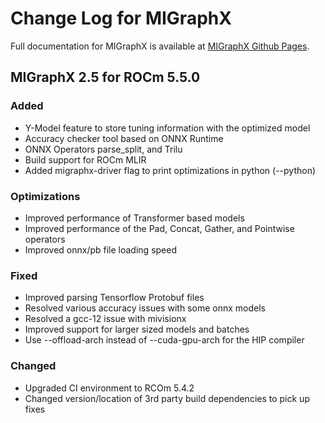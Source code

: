 # Change Log for MIGraphX

Full documentation for MIGraphX is available at [MIGraphX Github Pages](https://rocmsoftwareplatform.github.io/AMDMIGraphX/doc/html/).

## MIGraphX 2.5 for ROCm 5.5.0

### Added
- Y-Model feature to store tuning information with the optimized model
- Accuracy checker tool based on ONNX Runtime
- ONNX Operators parse_split, and Trilu 
- Build support for ROCm MLIR
- Added migraphx-driver flag to print optimizations in python (--python)


### Optimizations
- Improved performance of Transformer based models
- Improved performance of the Pad, Concat, Gather, and Pointwise operators
- Improved onnx/pb file loading speed


### Fixed
- Improved parsing Tensorflow Protobuf files 
- Resolved various accuracy issues with some onnx models
- Resolved a gcc-12 issue with mivisionx
- Improved support for larger sized models and batches
- Use --offload-arch instead of --cuda-gpu-arch for the HIP compiler

### Changed
- Upgraded CI environment to RCOm 5.4.2
- Changed version/location of 3rd party build dependencies to pick up fixes
